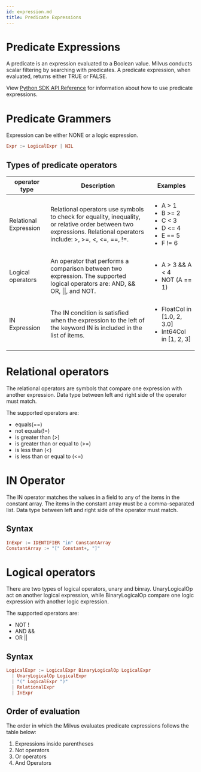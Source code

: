 ```yaml
---
id: expression.md
title: Predicate Expressions
---
```


# Predicate Expressions
A predicate is an expression evaluated to a Boolean value. Milvus conducts scalar filtering by searching with predicates. A predicate expression, when evaluated, returns either TRUE or FALSE.

View <a href="/api-reference/pymilvus-orm/{{var.milvus_python_orm_sdk_version}}/api/collection.html">Python SDK API Reference</a> for information about how to use predicate expressions.

# Predicate Grammers
Expression can be either NONE or a logic expression.
```haskell
Expr := LogicalExpr | NIL
```

## Types of predicate operators
<table>
<thead>
  <tr>
    <th>operator type</th>
    <th>Description</th>
    <th>Examples</th>
  </tr>
</thead>
<tbody>
  <tr>
    <td>Relational Expression</td>
    <td>Relational operators use symbols to check for equality, inequality, or relative order between two expressions. Relational operators include: >, >=, <, <=, ==, !=.</td>
    <td>
      <ul>
        <li>A > 1</li>
        <li>B >= 2</li>
        <li>C < 3</li>
        <li>D <= 4</li>
        <li>E == 5</li>
        <li>F != 6</li>
        </ul>
      </td>
  </tr>
  <tr>
    <td>Logical operators</td>
    <td>An operator that performs a comparison between two expression. The supported logical operators are: AND, && OR, ||, and NOT.</td>
    <td>   
    <ul>
       <li>A > 3 && A < 4</li>
       <li>NOT (A == 1)</li>
    </ul></td></td>
   </tr>
  <tr>
    <td>IN Expression</td>
    <td>The IN condition is satisfied when the expression to the left of the keyword IN is included in the list of items.</td>
    <td><ul>
        <li>FloatCol in [1.0, 2, 3.0]</li>
        <li>Int64Col in [1, 2, 3] </li>
        </ul></td>
  </tr>
</tbody>
</table>

# Relational operators
The relational operators are symbols that compare one expression with another expression. Data type between left and right side of the operator must match.

The supported operators are:

<ul>
<li>equals(==)
<li>not equals(!=)
<li>is greater than (>)
<li>is greater than or equal to (>=)
<li>is less than (<)
<li>is less than or equal to (<=)
</ul>

# IN Operator
The IN operator matches the values in a field to any of the items in the constant array. The items in the constant array must be a comma-separated list. Data type between left and right side of the operator must match.

## Syntax
```haskell
InExpr := IDENTIFIER "in" ConstantArray
ConstantArray := "[" Constant+, "]"
```

# Logical operators
There are two types of logical operators, unary and binray. UnaryLogicalOp act on another logical expression, while BinaryLogicalOp compare one logic expression with another logic expression.

The supported operators are:
<ul>
<li>NOT !
<li>AND &&
<li>OR ||
</ul>

## Syntax
```haskell
LogicalExpr := LogicalExpr BinaryLogicalOp LogicalExpr
  | UnaryLogicalOp LogicalExpr
  | "(" LogicalExpr ")"
  | RelationalExpr
  | InExpr
```

## Order of evaluation
The order in which the Milvus evaluates predicate expressions follows the table below:

1. Expressions inside parentheses
2. Not operators
3. Or operators
4. And Operators
